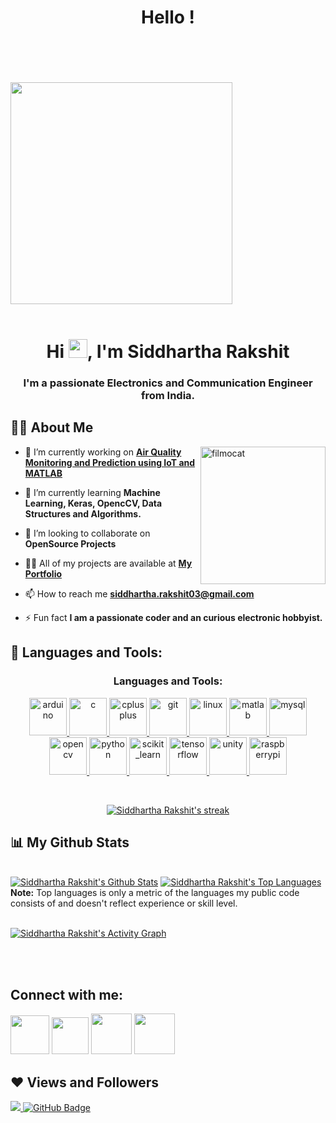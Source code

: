 <p align="center">
  <h1 align="center"> Hello ! </h1>
  
  <br> <br>
  <br><br>
  <img src="https://octodex.github.com/images/daftpunktocat-guy.gif" width="355px" height="355px"/></img>
  <br>
  <br>

<h1 align="center">Hi <img src="https://raw.githubusercontent.com/MartinHeinz/MartinHeinz/master/wave.gif" width="30px">, I'm Siddhartha Rakshit</h1>
<h3 align="center">I'm a passionate Electronics and Communication Engineer from India.</h3>



## 🙋‍♂️ About Me
</p>
<img align="right" alt="filmocat" width="200" src="https://octodex.github.com/images/filmtocat.png" width="60" height="220"/>

- 🔭 I’m currently working on **[Air Quality Monitoring and Prediction using IoT and MATLAB](https://github.com/Octo-Siddharth/Air-Quality-Monitoring-and-Prediction-using-IoT-and-MATLAB)**

- 🌱 I’m currently learning **Machine Learning, Keras, OpencCV, Data Structures and Algorithms.**

- 👯 I’m looking to collaborate on **OpenSource Projects**

- 👨‍💻 All of my projects are available at **[My Portfolio](https://github.com/Octo-Siddharth)**

- 📫 How to reach me **siddhartha.rakshit03@gmail.com**

- ⚡ Fun fact **I am a passionate coder and an curious electronic hobbyist.**

## 🚀 Languages and Tools:

<p align="center">
  <h3 align="center">Languages and Tools:</h3>
<p align="center"> <a href="https://www.arduino.cc/" target="_blank"> <img src="https://img.icons8.com/fluency/48/000000/arduino.png" alt="arduino" width="60" height="60"/> </a> <a href="https://www.cprogramming.com/" target="_blank"> <img src="https://img.icons8.com/color/48/000000/c-programming.png" alt="c" width="60" height="60"/> </a> <a href="https://www.w3schools.com/cpp/" target="_blank"> <img src="https://img.icons8.com/color/48/000000/c-plus-plus-logo.png" alt="cplusplus" width="60" height="60"/> </a> <a href="https://git-scm.com/" target="_blank"> <img src="https://img.icons8.com/color/48/000000/git.png" alt="git" width="60" height="60"/> </a> <a href="https://www.linux.org/" target="_blank"> <img src="https://img.icons8.com/color/48/000000/linux--v2.gif" alt="linux" width="60" height="60"/> </a> <a href="https://www.mathworks.com/" target="_blank"> <img src="https://img.icons8.com/fluency/48/000000/matlab.png" alt="matlab" width="60" height="60"/> </a> <a href="https://www.mysql.com/" target="_blank"> <img src="https://img.icons8.com/fluency/48/000000/mysql-logo.png" alt="mysql" width="60" height="60"/> </a> <a href="https://opencv.org/" target="_blank"> <img src="https://img.icons8.com/fluency/48/000000/opencv.png" alt="opencv" width="60" height="60"/> </a> <a href="https://www.python.org" target="_blank"> <img src="https://img.icons8.com/color/48/000000/python--v2.gif" alt="python" width="60" height="60"/> </a> <a href="https://scikit-learn.org/" target="_blank"> <img src="https://upload.wikimedia.org/wikipedia/commons/0/05/Scikit_learn_logo_small.svg" alt="scikit_learn" width="60" height="60"/> </a> <a href="https://www.tensorflow.org" target="_blank"> <img src="https://img.icons8.com/color/48/000000/tensorflow.png" alt="tensorflow" width="60" height="60"/> </a> <a href="https://unity.com/" target="_blank"> <img src="https://img.icons8.com/nolan/64/unity.png" alt="unity" width="60" height="60"/> </a> <a href="https://www.raspberrypi.org/" target="_blank"> <img src="https://img.icons8.com/color/48/000000/raspberry-pi.png" alt="raspberrypi" width="60" height="60"/> </p>


</p>

<!-- [![React Badge](https://img.shields.io/badge/-React-61DBFB?style=for-the-badge&labelColor=black&logo=react&logoColor=61DBFB)](#)  [![Javascript Badge](https://img.shields.io/badge/-Javascript-F0DB4F?style=for-the-badge&labelColor=black&logo=javascript&logoColor=F0DB4F)](#) [![Typescript Badge](https://img.shields.io/badge/-Typescript-007acc?style=for-the-badge&labelColor=black&logo=typescript&logoColor=007acc)](#) [![Nodejs Badge](https://img.shields.io/badge/-Nodejs-3C873A?style=for-the-badge&labelColor=black&logo=node.js&logoColor=3C873A)](#) [![GraphQL Badge](https://img.shields.io/badge/-GraphQl-e535ab?style=for-the-badge&labelColor=black&logo=node.js&logoColor=e535ab)](#) -->
<br/>

<p align="center">
    <a href="https://github.com/Octo-Siddharth/github-readme-streak-stats">
        <img title="🔥 Get streak stats for your profile at git.io/streak-stats" alt="Siddhartha Rakshit's streak" src="https://github-readme-streak-stats.herokuapp.com/?user=Octo-Siddharth&theme=black-ice&hide_border=true&stroke=0000&background=060A0CD0"/>
    </a>
</p>

## 📊 My Github Stats

  <br/>
    <a href="https://github.com/Octo-Siddharth/github-readme-stats"><img alt="Siddhartha Rakshit's Github Stats" src="https://github-readme-stats.vercel.app/api?username=Octo-Siddharth&show_icons=true&count_private=true&theme=react&hide_border=true&bg_color=0D1117" /></a>
  <a href="https://github.com/Octo-Siddharth/github-readme-stats"><img alt="Siddhartha Rakshit's Top Languages" src="https://github-readme-stats.vercel.app/api/top-langs/?username=Octo-Siddharth&langs_count=8&count_private=true&layout=compact&theme=react&hide_border=true&bg_color=0D1117" /></a>
  <br/>
  <b>Note:</b> Top languages is only a metric of the languages my public code consists of and doesn't reflect experience or skill level.


<br/>
<br/>

<a href="https://github.com/Octo-Siddharth/github-readme-activity-graph"><img alt="Siddhartha Rakshit's Activity Graph" src="https://activity-graph.herokuapp.com/graph?username=Octo-Siddharth&bg_color=0D1117&color=5BCDEC&line=5BCDEC&point=FFFFFF&hide_border=true" /></a>

<br/>
<br/>

## Connect with me:
<p align="left">

<a href = "https://www.linkedin.com/in/siddhartha-rakshit-485b14222/"><img src="https://img.icons8.com/external-justicon-lineal-color-justicon/48/000000/external-linkedin-social-media-justicon-lineal-color-justicon.png" width="62" height="62"/></a>
<a href = "https://github.com/Octo-Siddharth"><img src="https://img.icons8.com/color/48/000000/github--v3.gif" width="59" height="59"/></a>
<a href = "https://www.instagram.com/skyquake._/"><img src="https://img.icons8.com/color/48/000000/instagram.png" width="65" height="65"/></a>
<a href = "https://www.hackster.io/siddhartha-rakshit"><img src="https://img.icons8.com/external-flatart-icons-lineal-color-flatarticons/64/000000/external-hacker-web-security-flatart-icons-lineal-color-flatarticons.png" width="65" height="65"/></a>

</p>

## ❤ Views and Followers
<a href="https://github.com/Meghna-DAS/github-profile-views-counter">
    <img src="https://komarev.com/ghpvc/?username=Octo-Siddharth">
</a>
<a href="https://github.com/Octo-Siddharth?tab=followers"><img src="https://img.shields.io/github/followers/Octo-Siddharth?label=Followers&style=social" alt="GitHub Badge"></a>
